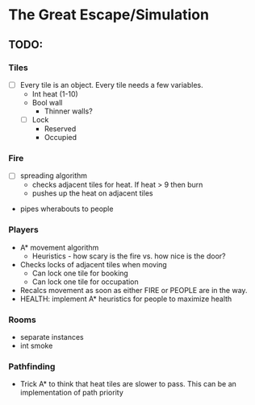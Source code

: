 # The Great Escape/Simulation
## TODO:
### Tiles
- [ ] Every tile is an object. Every tile needs a few variables.
	- Int heat (1-10)
	- Bool wall
		- Thinner walls?
	- [ ] Lock
		- Reserved
		- Occupied

### Fire
- [ ] spreading algorithm
	- checks adjacent tiles for heat. If heat > 9 then burn
	- pushes up the heat on adjacent tiles
- pipes wherabouts to people

### Players
- A\* movement algorithm
	- Heuristics - how scary is the fire vs. how nice is the door?
- Checks locks of adjacent tiles when moving
	- Can lock one tile for booking
	- Can lock one tile for occupation
- Recalcs movement as soon as either FIRE or PEOPLE are in the way. 
- HEALTH: implement A\* heuristics for people to maximize health

### Rooms
- separate instances
- int smoke

### Pathfinding
- Trick A\* to think that heat tiles are slower to pass. This can be an implementation of path priority